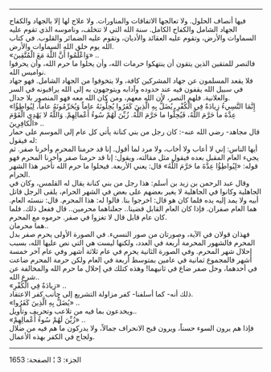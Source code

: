 ------------------------------------------------------------------------

فيها أنصاف الحلول. ولا تعالجها الاتفاقات والمناورات. ولا علاج لها إلا
بالجهاد والكفاح الجهاد الشامل والكفاح الكامل. سنة الله التي لا تتخلف،
وناموسه الذي تقوم عليه السماوات والأرض، وتقوم عليه العقائد والأديان،
وتقوم عليه الضمائر والقلوب. في كتاب الله يوم خلق الله السماوات والأرض.  
«وَاعْلَمُوا أَنَّ اللَّهَ مَعَ الْمُتَّقِينَ» ..  
فالنصر للمتقين الذين يتقون أن ينتهكوا حرمات الله، وأن يحلوا ما حرم الله،
وأن يحرفوا نواميس الله.  
فلا يقعد المسلمون عن جهاد المشركين كافة، ولا يتخوفوا من الجهاد الشامل.
فهو جهاد في سبيل الله يقفون فيه عند حدوده وآدابه ويتوجهون به إلى الله
يراقبونه في السر والعلانية. فلهم النصر، لأن الله معهم، ومن كان الله معه
فهو المنصور بلا جدال.  
«إِنَّمَا النَّسِيءُ زِيادَةٌ فِي الْكُفْرِ. يُضَلُّ بِهِ الَّذِينَ كَفَرُوا يُحِلُّونَهُ عاماً وَيُحَرِّمُونَهُ
عاماً، لِيُواطِؤُا عِدَّةَ ما حَرَّمَ اللَّهُ، فَيُحِلُّوا ما حَرَّمَ اللَّهُ. زُيِّنَ لَهُمْ سُوءُ أَعْمالِهِمْ.
وَاللَّهُ لا يَهْدِي الْقَوْمَ الْكافِرِينَ» ..  
قال مجاهد- رضي الله عنه-: كان رجل من بني كنانة يأتي كل عام إلى الموسم
على حمار له فيقول:  
أيها الناس: إني لا أعاب ولا أخاب، ولا مرد لما أقول. إنا قد حرمنا المحرم
وأخرنا صفر. ثم يجيء العام المقبل بعده فيقول مثل مقالته، ويقول: إنا قد
حرمنا صفر وأخرنا المحرم فهو قوله: «لِيُواطِؤُا عِدَّةَ ما حَرَّمَ اللَّهُ» قال: يعني
الأربعة. فيحلوا ما حرم الله تأخير هذا الشهر الحرام.  
وقال عبد الرحمن بن زيد بن أسلم: هذا رجل من بني كنانة يقال له القلمس،
وكان في الجاهلية وكانوا في الجاهلية لا يغير بعضهم على بعض في الشهر
الحرام، يلقى الرجل قاتل أبيه ولا يمد إليه يده فلما كان هو قال: اخرجوا
بنا. قالوا له: هذا المحرم. قال: ننسئه العام. هما العام صفران. فإذا كان
العام القابل قضينا.. جعلناهما محرمين.. قال ففعل ذلك. فلما كان عام قابل
قال لا تغزوا في صفر. حرموه مع المحرم.  
هما محرمان..  
فهذان قولان في الآية، وصورتان من صور النسيء. في الصورة الأولى يحرم صفر
بدل المحرم فالشهور المحرمة أربعة في العدد، ولكنها ليست هي التي نص عليها
الله، بسبب إحلال شهر المحرم. وفي الصورة الثانية يحرم في عام ثلاثة أشهر
وفي عام آخر خمسة أشهر فالمجموع ثمانية في عامين بمتوسط أربعة في العام
ولكن حرمة المحرم ضاعت في أحدهما، وحل صفر ضاع في ثانيهما! وهذه كتلك في
إحلال ما حرم الله والمخالفة عن شرع الله..  
«زِيادَةٌ فِي الْكُفْرِ» ..  
ذلك أنه- كما أسلفنا- كفر مزاولة التشريع إلى جانب كفر الاعتقاد.  
«يُضَلُّ بِهِ الَّذِينَ كَفَرُوا» ..  
ويخدعون بما فيه من تلاعب وتحريف وتأويل..  
«زُيِّنَ لَهُمْ سُوءُ أَعْمالِهِمْ» ..  
فإذا هم يرون السوء حسناً، ويرون قبح الانحراف جمالاً، ولا يدركون ما هم فيه
من ضلال ولجاج في الكفر بهذه الأعمال.

------------------------------------------------------------------------

الجزء: 3 ¦ الصفحة: 1653
